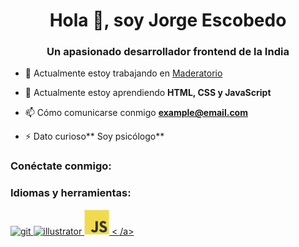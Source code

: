 <h1 align="center">Hola 👋, soy Jorge Escobedo</h1>
<h3 align="center">Un apasionado desarrollador frontend de la India</h3>

- 🔭 Actualmente estoy trabajando en [Maderatorio]( https://jorgelijah.github.io/maderatorio_coderhouse/)

- 🌱 Actualmente estoy aprendiendo **HTML, CSS y JavaScript**

- 📫 Cómo comunicarse conmigo **example@email.com**

- ⚡ Dato curioso** Soy psicólogo**

<h3 align="left">Conéctate conmigo:</h3>
<p align="left">
</p>

<h3 align="left">Idiomas y herramientas:</h3>
<p align="left"> <a href="https://git-scm.com/" target="_blank" rel="noreferrer"> <img src="https://www.vectorlogo.zone/ logos/git-scm/git-scm-icon.svg" alt="git" width="40" height="40"/> </a> <a href="https://www.adobe.com/ in/products/illustrator.html" target="_blank" rel="noreferrer"> <img src="https://www.vectorlogo.zone/logos/adobe_illustrator/adobe_illustrator-icon.svg" alt="illustrator" ancho ="40" height="40"/> </a> <a href="https://developer.mozilla.org/en-US/docs/Web/JavaScript" target="_blank" rel="noreferrer" > <img src="https://raw.githubusercontent.com/devicons/devicon/master/icons/javascript/javascript-original.svg" alt="javascript" width="40" height="40"/> < /a> </p>
